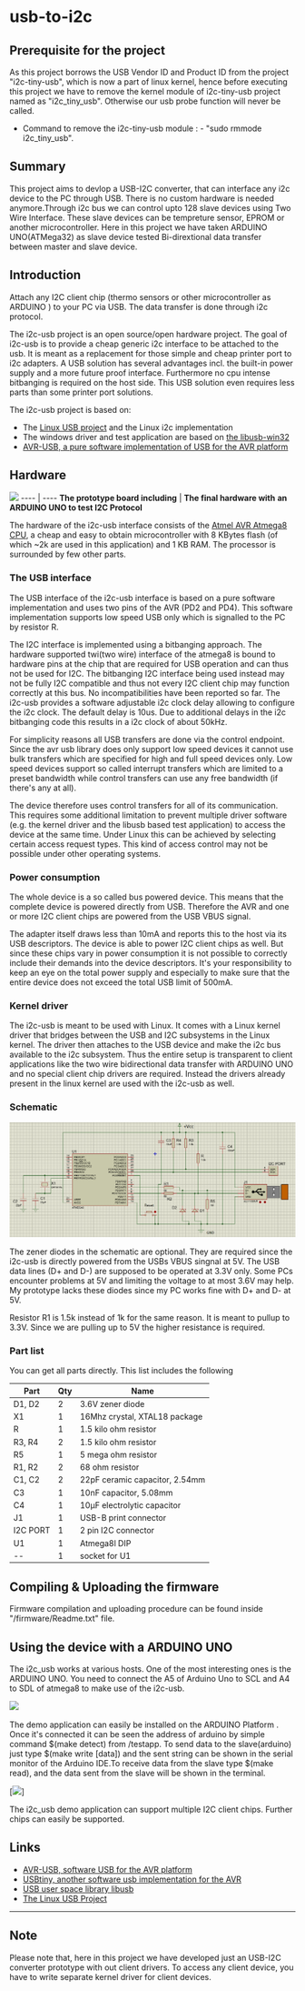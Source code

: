 # usb-to-i2c

## Prerequisite for the project

As this project borrows the USB Vendor ID and Product ID from the project "i2c-tiny-usb", which is now a part of linux kernel, hence before executing this project we have to remove the kernel module of i2c-tiny-usb project named as "i2c_tiny_usb". Otherwise our usb probe function will never be called.
* Command to remove the i2c-tiny-usb module : - "sudo rmmode i2c_tiny_usb".

## Summary

This project aims to devlop a USB-I2C converter, that can interface any i2c device to the PC through USB. There is no custom hardware is needed anymore.Through i2c bus we can control upto 128 slave devices using Two Wire Interface. These slave devices can be tempreture sensor, EPROM or another microcontroller. Here in this project we have taken ARDUINO UNO(ATMega32) as slave device tested Bi-dirextional data transfer between master and slave device. 


## Introduction

Attach any I2C client chip (thermo sensors or other microcontroller as ARDUINO ) to your PC via USB. The data transfer is done through i2c protocol. 

The i2c-usb project is an open source/open hardware project. The goal of i2c-usb is to provide a cheap generic i2c interface to be attached to the usb. It is meant as a replacement for those simple and cheap printer port to i2c adapters. A USB solution has several advantages incl. the built-in power supply and a more future proof interface. Furthermore no cpu intense bitbanging is required on the host side. This USB solution even requires less parts than some printer port solutions.

The i2c-usb project is based on:

*   The [Linux USB project](http://www.linux-usb.org/) and the <a hreh="http://www.kernel.org">Linux i2c</a> implementation
*   The windows driver and test application are based on [the libusb-win32](http://libusb-win32.sourceforge.net/)
*   [AVR-USB, a pure software implementation of USB for the AVR platform](http://www.obdev.at/products/avrusb/index.html)  

## Hardware

![](images/hardware.jpg)
---- | ----
**The prototype board including** | **The final hardware with**
**an ARDUINO UNO to test I2C Protocol**

The hardware of the i2c-usb interface consists of the [Atmel AVR Atmega8 CPU](https://www.mouser.com/ds/2/268/Atmel-2486-8-bit-AVR-microcontroller-ATmega8_L_dat-1065398.pdf), a cheap and easy to obtain microcontroller with 8 KBytes flash (of which ~2k are used in this application) and 1 KB RAM. The processor is surrounded by few other parts.

### The USB interface

The USB interface of the i2c-usb interface is based on a pure software implementation and uses two pins of the AVR (PD2 and PD4). This software implementation supports low speed USB only which is signalled to the PC by resistor R.

The I2C interface is implemented using a bitbanging approach. The hardware supported twi(two wire) interface of the atmega8 is bound to hardware pins at the chip that are required for USB operation and can thus not be used for I2C. The bitbanging I2C interface being used instead may not be fully I2C compatible and thus not every I2C client chip may function correctly at this bus. No incompatibilities have been reported so far. The i2c-usb provides a software adjustable i2c clock delay allowing to configure the i2c clock. The default delay is 10us. Due to additional delays in the i2c bitbanging code this results in a i2c clock of about 50kHz.

For simplicity reasons all USB transfers are done via the control endpoint. Since the avr usb library does only support low speed devices it cannot use bulk transfers which are specified for high and full speed devices only. Low speed devices support so called interrupt transfers which are limited to a preset bandwidth while control transfers can use any free bandwidth (if there's any at all).

The device therefore uses control transfers for all of its communication. This requires some additional limitation to prevent multiple driver software (e.g. the kernel driver and the libusb based test application) to access the device at the same time. Under Linux this can be achieved by selecting certain access request types. This kind of access control may not be possible under other operating systems.

### Power consumption

The whole device is a so called bus powered device. This means that the complete device is powered directly from USB. Therefore the AVR and one or more I2C client chips are powered from the USB VBUS signal.

The adapter itself draws less than 10mA and reports this to the host via its USB descriptors. The device is able to power I2C client chips as well. But since these chips vary in power consumption it is not possible to correctly include their demands into the device descriptors. It's your responsibility to keep an eye on the total power supply and especially to make sure that the entire device does not exceed the total USB limit of 500mA.


### Kernel driver

The i2c-usb is meant to be used with Linux. It comes with a Linux kernel driver that bridges between the USB and I2C subsystems in the Linux kernel. The driver then attaches to the USB device and make the i2c bus available to the i2c subsystem. Thus the entire setup is transparent to client applications like the two wire bidirectional data transfer with ARDUINO UNO and no special client chip drivers are required. Instead the drivers already present in the linux kernel are used with the i2c-usb as well.


### Schematic

![](images/schematic.png)

The zener diodes in the schematic are optional. They are required since the i2c-usb is directly powered from the USBs VBUS singnal at 5V. The USB data lines (D+ and D-) are supposed to be operated at 3.3V only. Some PCs encounter problems at 5V and limiting the voltage to at most 3.6V may help. My prototype lacks these diodes since my PC works fine with D+ and D- at 5V.

Resistor R1 is 1.5k instead of 1k for the same reason. It is meant to pullup to 3.3V. Since we are pulling up to 5V the higher resistance is required.


### Part list

You can get all parts directly. This list includes the following

Part | Qty | Name | 
---- | ---- | ---- |
D1, D2 | 2 | 3.6V zener diode 
X1 | 1 | 16Mhz crystal, XTAL18 package  
R | 1 | 1.5 kilo ohm resistor  
R3, R4 | 2 | 1.5 kilo ohm resistor  
R5 | 1 | 5 mega ohm resistor
R1, R2 | 2 | 68 ohm resistor
C1, C2 | 2 | 22pF ceramic capacitor, 2.54mm
C3 | 1 | 10nF capacitor, 5.08mm
C4 | 1 | 10μF electrolytic capacitor 
J1 | 1 | USB-B print connector 
I2C PORT | 1 | 2 pin I2C connector 
U1 | 1 | Atmega8l DIP  
-- | 1 | socket for U1

## Compiling & Uploading the firmware

Firmware compilation and uploading procedure can be found inside "/firmware/Readme.txt" file. 

## Using the device with a ARDUINO UNO

The i2c_usb works at various hosts. One of the most interesting ones is the ARDUINO UNO. You need to connect the A5 of Arduino Uno to SCL and A4 to SDL of atmega8 to make use of the i2c-usb.

![](images/arduino.jpg)

The demo application can easily be installed on the ARDUINO Platform . Once it's connected  it can be seen the address of arduino by simple command $(make detect) from /testapp. To send data to the slave(arduino) just type $(make write [data]) and the sent string can be shown in the serial monitor of the Arduino IDE.To receive data from the slave type $(make read), and the data sent from the slave will be shown in the terminal.


[![](images/screenshot.jpg)]

The i2c_usb demo application can support multiple I2C client chips. Further chips can easily be supported.

## Links

*   [AVR-USB, software USB for the AVR platform](http://www.obdev.at/products/avrusb/index.html)
*   [USBtiny, another software usb implementation for the AVR](http://www.xs4all.nl/~dicks/avr/usbtiny/)
*   [USB user space library libusb](http://libusb.sourceforge.net/)
*   [The Linux USB Project](http://www.linux-usb.org/)

* * *

## Note
Please note that, here in this project we have developed just an USB-I2C converter prototype with out client drivers.
To access any client device, you have to write separate kernel driver for client devices.
 
